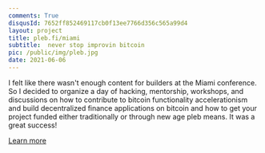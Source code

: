 ```yaml
---
comments: True
disqusId: 7652ff852469117cb0f13ee7766d356c565a99d4 
layout: project
title: pleb.fi/miami
subtitle:  never stop improvin bitcoin
pic: /public/img/pleb.jpg
date: 2021-06-06
---
```


I felt like there wasn't enough content for builders at the Miami conference.
So I decided to organize a day of hacking, mentorship, workshops, and
discussions on how to contribute to bitcoin functionality accelerationism and
build decentralized finance applications on bitcoin and how to get your project
funded either traditionally or through new age pleb means.
It was a great success!


[Learn more](https://pleb.fi/miami)
